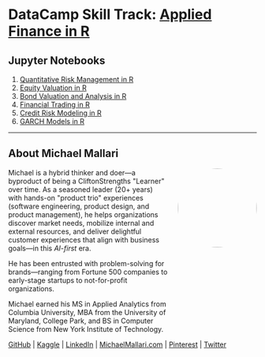 # DataCamp Skill Track: <a href="https://app.datacamp.com/learn/skill-tracks/applied-finance-in-r" target="_blank">Applied Finance in R</a>

## Jupyter Notebooks

1. [Quantitative Risk Management in R]()
1. [Equity Valuation in R]()
1. [Bond Valuation and Analysis in R]()
1. [Financial Trading in R]()
1. [Credit Risk Modeling in R]()
1. [GARCH Models in R](https://gist.github.com/michaelmallari/748651e7e4a082f12c65cce6a998d89c)

---

## About Michael Mallari

<img src="https://www.michaelmallari.com/img/headshot.jpg" width="160" height="160" align="right" style="margin: 0px 0px 160px 20px; border-radius: 50%;" />

Michael is a hybrid thinker and doer—a byproduct of being a CliftonStrengths "Learner" over time. As a seasoned leader (20+ years) with hands-on "product trio" experiences (software engineering, product design, and product management), he helps organizations discover market needs, mobilize internal and external resources, and deliver delightful customer experiences that align with business goals—in this *AI-first* era.

He has been entrusted with problem-solving for brands—ranging from Fortune 500 companies to early-stage startups to not-for-profit organizations.

Michael earned his MS in Applied Analytics from Columbia University, MBA from the University of Maryland, College Park, and BS in Computer Science from New York Institute of Technology.

<a href="https://github.com/michaelmallari" target="_blank">GitHub</a> | <a href="https://www.kaggle.com/michaelmallari" target="_blank">Kaggle</a> | <a href="https://www.linkedin.com/in/mmallari" target="_blank">LinkedIn</a> | <a href="https://www.michaelmallari.com" target="_blank">MichaelMallari.com</a> | <a href="https://www.pinterest.com/michaelmallari/" target="_blank">Pinterest</a> | <a href="https://twitter.com/MichaelMallari" target="_blank">Twitter</a>

